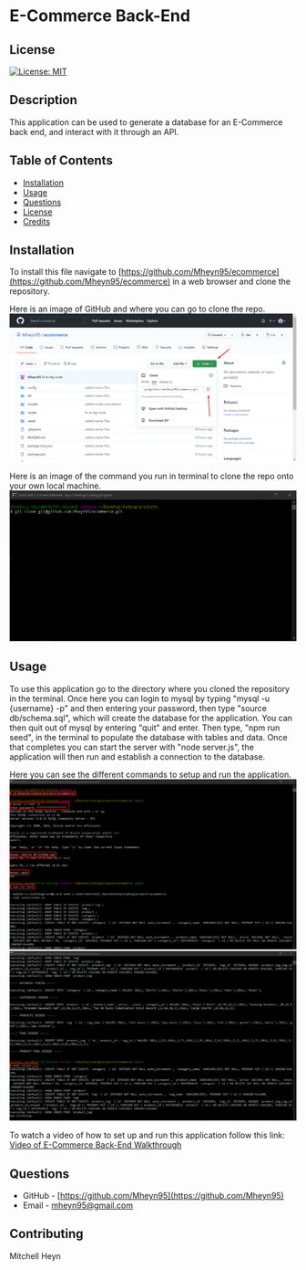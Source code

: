# E-Commerce Back-End

## License

[![License: MIT](https://img.shields.io/badge/License-MIT-yellow.svg)](https://opensource.org/licenses/MIT)

## Description

This application can be used to generate a database for an E-Commerce back end, and interact with it through an API.

## Table of Contents

- [Installation](#installation)
- [Usage](#usage)
- [Questions](#questions)
- [License](#license)
- [Credits](#credits)

## Installation

To install this file navigate to [https://github.com/Mheyn95/ecommerce](https://github.com/Mheyn95/ecommerce) in a web browser and clone the repository.

Here is an image of GitHub and where you can go to clone the repo.
![Image of online repo at on GitHub](./assets/images/githubRepo.png)

Here is an image of the command you run in terminal to clone the repo onto your own local machine.
![Image of terminal showing the command to clone the repo from GitHub](./assets/images/terminal.png)

## Usage

To use this application go to the directory where you cloned the repository in the terminal. Once here you can login to mysql by typing "mysql -u {username} -p" and then entering your password, then type "source db/schema.sql", which will create the database for the application. You can then quit out of mysql by entering "quit" and enter. Then type, "npm run seed", in the terminal to populate the database with tables and data. Once that completes you can start the server with "node server.js", the application will then run and establish a connection to the database.

Here you can see the different commands to setup and run the application.
![First Image of terminal showing the commands to start the application](./assets/images/startProgram1.png)
![Second Image of terminal showing the commands to start the application](./assets/images/startProgram2.png)

To watch a video of how to set up and run this application follow this link:
[Video of E-Commerce Back-End Walkthrough](https://drive.google.com/file/d/1vbK7Jcu7LbFX7Kh5EXWy3lSRh1tMRJwM/view)

## Questions

- GitHub - [https://github.com/Mheyn95](https://github.com/Mheyn95)
- Email - [mheyn95@gmail.com](mailto:mheyn95@gmail.com)

## Contributing

Mitchell Heyn
